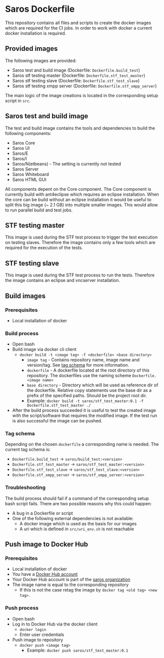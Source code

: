 # Saros Dockerfile
This repository contains all files and scripts to create the docker images which are required for the CI jobs.
In order to work with docker a current docker installation is required.

## Provided images
The following images are provided:
 * Saros test and build image (Dockerfile: `Dockerfile.build_test`)
 * Saros stf testing master (Dockerfile: `Dockerfile.stf_test_master`)
 * Saros stf testing slave (Dockerfile: `Dockerfile.stf_test_slave`)
 * Saros stf testing xmpp server (Dockerfile: `Dockerfile.stf_xmpp_server`)

The main logic of the image creations is located in the corresponding setup script in `src`.

## Saros test and build image
The test and build image contains the tools and dependencies to build the following components:
 * Saros Core
 * Saros UI
 * Saros/E
 * Saros/I
 * Saros/N(etbeans) - The setting is currently not tested
 * Saros Server
 * Saros Whiteboard
 * Saros HTML GUI

All components depent on the Core component. The Core component is currently build with ant4eclipse which requires an eclipse installation.
When the core can be build without an eclipse installation it would be useful to split this big image (~ 2.1 GB) into multiple smaller images. This
would allow to run parallel build and test jobs.

## STF testing master
This image is used during the STF test process to trigger the test execution on testing slaves.
Therefore the image contains only a few tools which are required for the execution of the tests.

## STF testing slave
This image is used during the STF test process to run the tests.
Therefore the image contains an eclipse and vncserver installation.

## Build images
### Prerequisites
* Local installation of docker

### Build process
* Open bash
* Build image via docker cli client
  * `docker build -t <image tag> -f <dockerfile> <base directory>`
    * `image tag` - Contains repository name, image name and version/tag. See [tag schema](#tag-schema) for more information.
    * `dockerfile` - A dockerfile located at the root directory of this repository. The dockerfiles use the naming scheme `Dockerfile.<image name>`
    * `base directory` - Directory which will be used as reference dir of the dockerfile. Relative copy statements use the base dir as a prefix of the specified paths. Should be the project root dir.
    * Example: `docker build -t saros/stf_test_master:0.1 -f Dockerfile.stf_test_master ./`
* After the build process succeeded it is useful to test the created image with the script/software that requires the modified image.
If the test run is also successful the image can be pushed.

### Tag schema
Depending on the chosen `dockerfile` a corresponding name is needed.
The current tag schema is:
 * `Dockerfile.build_test` -> `saros/build_test:<version>`
 * `Dockerfile.stf_test_master` -> `saros/stf_test_master:<version>`
 * `Dockerfile.stf_test_slave` -> `saros/stf_test_slave:<version>`
 * `Dockerfile.stf_xmpp_server` -> `saros/stf_xmpp_server:<version>`

### Troubleshooting
The build process should fail if a command of the corresponding setup bash script fails. There are two possible reasons why this could happen:
* A bug in a Dockerfile or script
* One of the following external dependencies is not available:
  * A docker image which is used as the basis for our images
  * A uri which is defined in `src/uri_env.sh` is not reachable

## Push image to Docker Hub
### Prerequisites
* Local installation of docker
* You have a [Docker Hub account](https://hub.docker.com/)
* Your Docker Hub account is part of the [saros organization](https://hub.docker.com/u/saros/dashboard/)
* The image name is equal to the corresponding repository
  * If this is not the case retag the image by `docker tag <old tag> <new tag>`.

### Push process
* Open bash
* Log in to Docker Hub via the docker client
  * `docker login`
  * Enter user credentials
* Push image to repository
  * `docker push <image tag>`
    * Example: `docker push saros/stf_test_master:0.1` 
